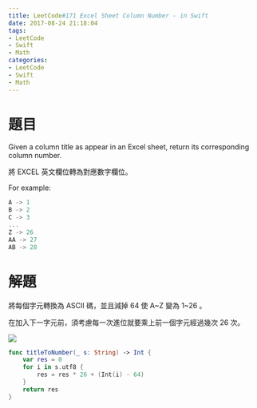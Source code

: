 ```yaml
---
title: LeetCode#171 Excel Sheet Column Number - in Swift
date: 2017-08-24 21:18:04
tags:
- LeetCode
- Swift
- Math
categories:
- LeetCode
- Swift
- Math
---
```



# 題目
Given a column title as appear in an Excel sheet, return its corresponding column number.
 
將 EXCEL 英文欄位轉為對應數字欄位。

For example:

``` swift
A -> 1
B -> 2
C -> 3
...
Z -> 26
AA -> 27
AB -> 28
```


# 解題

將每個字元轉換為 ASCII 碼，並且減掉 64 使 A~Z 變為 1~26 。

在加入下一字元前，須考慮每一次進位就要乘上前一個字元經過幾次 26 次。

![](leetcode-171/sheet.gif)


``` swift
func titleToNumber(_ s: String) -> Int {
    var res = 0
    for i in s.utf8 {
        res = res * 26 + (Int(i) - 64)
    }
    return res
}
```


